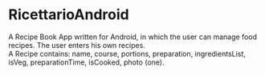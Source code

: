 # RicettarioAndroid
A Recipe Book App written for Android, in which the user can manage food recipes. The user enters his own recipes. <br>
A Recipe contains: name, course, portions, preparation, ingredientsList, isVeg, preparationTime, isCooked, photo (one). <br>
